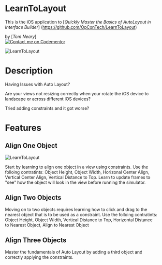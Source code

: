 # LearnToLayout

This is the iOS application to
[*Quickly Master the Basics of AutoLayout in Interface Builder*] (https://github.com/OpConTech/LearnToLayout)

by [*Tom Neary*]  
[![Contact me on Codementor](https://cdn.codementor.io/badges/contact_me_github.svg)](https://www.codementor.io/tomneary?utm_source=github&utm_medium=button&utm_term=tomneary&utm_campaign=github)


![LearnToLayout](https://www.knowledgekeeper.com/assets/githubProjects/LearnToLayout_01.png)


# Description

Having Issues with Auto Layout? 

Are your views not resizing correctly when your rotate the iOS device to landscape or across different iOS devices?

Tried adding constraints and it got worse?

# Features

## Align One Object  
![LearnToLayout](https://www.knowledgekeeper.com/assets/githubProjects/LearnToLayout_02.png)

Start by learning to align one object in a view using constraints. Use the folloing contratints: Object Height, Object Width, Horizonal Center Align, Vertical Center Align, Vertical Distance to Top. Learn to update frames to "see" how the object will look in the view before running the simulator. 


## Align Two Objects
Moving on to two objects requires learning how to click and drag to the nearest object that is to be used as a constraint. Use the folloing contratints: Object Height, Object Width, Vertical Distance to Top, Horizontal Distance to Nearest Object, Align to Nearest Object


## Align Three Objects
Master the fundamentals of Auto Layout by adding a third object and correctly applying the constraints.

